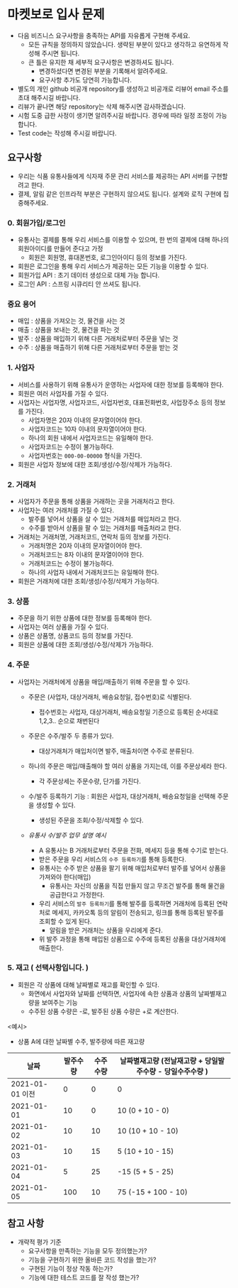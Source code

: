 

# 마켓보로 입사 문제

- 다음 비즈니스 요구사항을 충족하는 API를 자유롭게 구현해 주세요.
  - 모든 규칙을 정의하지 않았습니다. 생략된 부분이 있다고 생각하고 유연하게 작성해 주시면 됩니다.
  - 큰 틀은 유지한 채 세부적 요구사항은 변경하셔도 됩니다. 
    - 변경하셨다면 변경된 부분을 기록해서 알려주세요.
    - 요구사항 추가도 당연히 가능합니다.
- 별도의 개인 github 비공개 repository를 생성하고 비공개로 리뷰어 email 주소를 초대 해주시길 바랍니다.
- 리뷰가 끝나면 해당 repository는 삭제 해주시면 감사하겠습니다.
- 시험 도중 급한 사정이 생기면 알려주시길 바랍니다. 경우에 따라 일정 조정이 가능합니다.
- Test code는 작성해 주시길 바랍니다.

## 요구사항

- 우리는 식품 유통사들에게 식자재 주문 관리 서비스를 제공하는 API 서버를 구현할려고 한다.
- 결제, 알림 같은 인프라적 부분은 구현하지 않으셔도 됩니다. 설계와 로직 구현에 집중해주세요.


### 0. 회원가입/로그인

- 유통사는 결제를 통해 우리 서비스를 이용할 수 있으며, 한 번의 결제에 대해 하나의 회원아이디를 만들어 준다고 가정
  - 회원은 회원명, 휴대폰번호, 로그인아이디 등의 정보를 가진다.
- 회원은 로그인을 통해 우리 서비스가 제공하는 모든 기능을 이용할 수 있다.
- 회원가입 API : 초기 데이터 생성으로 대체 가능 합니다.
- 로그인 API : 스프링 시큐리티 안 쓰셔도 됩니다.

### 중요 용어

- 매입 : 상품을 가져오는 것, 물건을 사는 것
- 매출 : 상품을 보내는 것, 물건을 파는 것
- 발주 : 상품을 매입하기 위해 다른 거래처로부터 주문을 넣는 것
- 수주 : 상품을 매출하기 위해 다른 거래처로부터 주문을 받는 것

### 1. 사업자

- 서비스를 사용하기 위해 유통사가 운영하는 사업자에 대한 정보를 등록해야 한다.
- 회원은 여러 사업자를 가질 수 있다.
- 사업자는 사업자명, 사업자코드, 사업자번호, 대표전화번호, 사업장주소 등의 정보를 가진다.
  - 사업자명은 20자 이내의 문자열이어야 한다.
  - 사업자코드는 10자 이내의 문자열이어야 한다.
  - 하나의 회원 내에서 사업자코드는 유일해야 한다.
  - 사업자코드는 수정이 불가능하다.
  - 사업자번호는 `000-00-00000` 형식을 가진다.
- 회원은 사업자 정보에 대한 조회/생성/수정/삭제가 가능하다.

### 2. 거래처

- 사업자가 주문을 통해 상품을 거래하는 곳을 거래처라고 한다.
- 사업자는 여러 거래처를 가질 수 있다.
  - 발주를 넣어서 상품을 살 수 있는 거래처를 매입처라고 한다.
  - 수주를 받아서 상품을 팔 수 있는 거래처를 매출처라고 한다.
- 거래처는 거래처명, 거래처코드, 연락처 등의 정보를 가진다.
  - 거래처명은 20자 이내의 문자열이어야 한다.
  - 거래처코드는 8자 이내의 문자열이어야 한다.
  - 거래처코드는 수정이 불가능하다.
  - 하나의 사업자 내에서 거래처코드는 유일해야 한다.
- 회원은 거래처에 대한 조회/생성/수정/삭제가 가능하다.

### 3. 상품

- 주문을 하기 위한 상품에 대한 정보를 등록해야 한다.
- 사업자는 여러 상품을 가질 수 있다.
- 상품은 상품명, 상품코드 등의 정보를 가진다.
- 회원은 상품에 대한 조회/생성/수정/삭제가 가능하다.

### 4. 주문

- 사업자는 거래처에게 상품을 매입/매출하기 위해 주문을 할 수 있다.
  - 주문은 (사업자, 대상거래처, 배송요청일, 접수번호)로 식별된다.
    - 접수번호는 사업자, 대상거래처, 배송요청일 기준으로 등록된 순서대로 1,2,3.. 순으로 채번된다
  - 주문은 수주/발주 두 종류가 있다. 
    - 대상거래처가 매입처이면 발주, 매출처이면 수주로 분류된다.
  - 하나의 주문은 매입/매출해야 할 여러 상품을 가지는데, 이를 주문상세라 한다.
    - 각 주문상세는 주문수량, 단가를 가진다.
  - 수/발주 등록하기 기능 : 회원은 사업자, 대상거래처, 배송요청일을 선택해 주문을 생성할 수 있다.
    - 생성된 주문을 조회/수정/삭제할 수 있다.
    

  - _유통사 수/발주 업무 설명 예시_
    - A 유통사는 B 거래처로부터 주문을 전화, 메세지 등을 통해 수기로 받는다.
    - 받은 주문을 우리 서비스의 `수주 등록하기`를 통해 등록한다.
    - 유통사는 수주 받은 상품을 팔기 위해 매입처로부터 발주를 넣어서 상품을 가져와야 한다(매입)
      - 유통사는 자신의 상품을 직접 만들지 않고 무조건 발주를 통해 물건을 공급한다고 가정한다.
    - 우리 서비스의 `발주 등록하기`를 통해 발주를 등록하면 거래처에 등록된 연락처로 메세지, 카카오톡 등의 알림이 전송되고, 링크를 통해 등록된 발주를 조회할 수 있게 된다.
      - 알림을 받은 거래처는 상품을 우리에게 준다.
    - 위 발주 과정을 통해 매입된 상품으로 수주에 등록된 상품을 대상거래처에 매출한다.

### 5. 재고 ( 선택사항입니다. ) 

- 회원은 각 상품에 대해 날짜별로 재고를 확인할 수 있다.
  - 화면에서 사업자와 날짜를 선택하면, 사업자에 속한 상품과 상품의 날짜별재고량을 보여주는 기능
  - 수주된 상품 수량은 -로, 발주된 상품 수량은 +로 계산한다.

<예시>

- 상품 A에 대한 날짜별 수주, 발주량에 따른 재고량

|    날짜   | 발주수량 | 수주수량 | 날짜별재고량 (전날재고량 + 당일발주수량 - 당일수주수량 ) |
|----------|----|----|----|
| 2021-01-01 이전 | 0 | 0 | 0 |
| 2021-01-01 | 10 | 0 | 10 (0 + 10 - 0) |
| 2021-01-02 | 10 | 10 | 10 (10 + 10 - 10) |
| 2021-01-03 | 10 | 15 | 5 (10 + 10 - 15) |
| 2021-01-04 | 5 | 25 | -15 (5 + 5 - 25) |
| 2021-01-05 | 100 | 10 | 75 (-15 + 100 - 10) |



## 참고 사항

- 개략적 평가 기준
  - 요구사항을 만족하는 기능을 모두 정의했는가?
  - 기능을 구현하기 위한 올바른 코드 작성을 했는가?
  - 구현된 기능이 정상 작동 하는가?
  - 기능에 대한 테스트 코드를 잘 작성 했는가?
